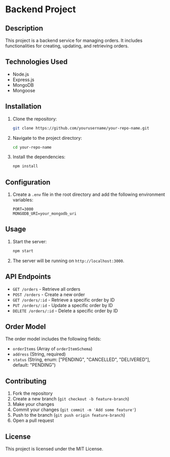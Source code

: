 # Backend Project

## Description
This project is a backend service for managing orders. It includes functionalities for creating, updating, and retrieving orders.

## Technologies Used
- Node.js
- Express.js
- MongoDB
- Mongoose

## Installation
1. Clone the repository:
    ```sh
    git clone https://github.com/yourusername/your-repo-name.git
    ```
2. Navigate to the project directory:
    ```sh
    cd your-repo-name
    ```
3. Install the dependencies:
    ```sh
    npm install
    ```

## Configuration
1. Create a `.env` file in the root directory and add the following environment variables:
    ```env
    PORT=3000
    MONGODB_URI=your_mongodb_uri
    ```

## Usage
1. Start the server:
    ```sh
    npm start
    ```
2. The server will be running on `http://localhost:3000`.

## API Endpoints
- `GET /orders` - Retrieve all orders
- `POST /orders` - Create a new order
- `GET /orders/:id` - Retrieve a specific order by ID
- `PUT /orders/:id` - Update a specific order by ID
- `DELETE /orders/:id` - Delete a specific order by ID

## Order Model
The order model includes the following fields:
- `orderItems` (Array of `orderItemSchema`)
- `address` (String, required)
- `status` (String, enum: ["PENDING", "CANCELLED", "DELIVERED"], default: "PENDING")

## Contributing
1. Fork the repository
2. Create a new branch (`git checkout -b feature-branch`)
3. Make your changes
4. Commit your changes (`git commit -m 'Add some feature'`)
5. Push to the branch (`git push origin feature-branch`)
6. Open a pull request

## License
This project is licensed under the MIT License.
